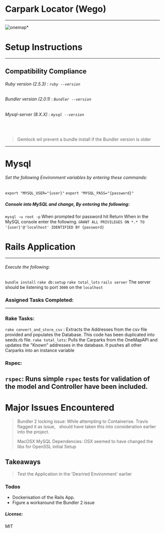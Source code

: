 # Carpark Locator (Wego)
---------------
![onemap](https://docs.onemap.sg/images/logo.png)*

# Setup Instructions
---
## Compatibility Compliance

 ###### Ruby version (2.5.3) : `ruby --version`
 ###### Bundler version (2.0.1) : `Bundler --version`
 ###### Mysql-server (8.X.X) : `mysql --version`
 &nbsp;
> Gemlock wil prevent a bundle install if the Bundler version is older
---
# Mysql
###### Set the following Environment variables by entering these commands:
`export "MYSQL_USER="{user}"`
`export "MYSQL_PASS="{password}"`
##### Console into MySQL and change, By entering the following:
`mysql -u root -p`
When prompted for password hit Return
 When in the MySQL console enter the following.
`GRANT ALL PRIVILEGES ON *.* TO '{user}'@'localhost' IDENTIFIED BY {password}` 
&nbsp;
# Rails Application
---
###### Execute the following:
`bundle install`
`rake db:setup`
`rake total_lots`
`rails server`
The server should be listening to port `3000` on the `localhost`
 &nbsp;
### Assigned Tasks Completed:
---
### Rake Tasks:
`rake convert_and_store_csv` :
Extracts the Addresses from the csv file provided and populates the Database.
This code has been duplicated into seeds.rb file. 
`rake total_lots`:
Pulls the Carparks from the OneMapAPi and updates the "Known" addresses in the database. It pushes all other Carparks into an instance variable

### Rspec:
`rspec`: 
Runs simple `rspec` tests for validation of the model and Controller have been included.
---
# Major Issues Encountered
>
>Bundler 2 locking issue:
While attempting to Containerise. Travis flagged it as issue, &nbsp;
 should have taken this into consideration earlier into the project.
>
>MacOSX MySQL Dependencies:
> OSX seemed to have changed the libs for OpenSSL initial Setup

## Takeaways
> Test the Application in the 'Desrired Environment' earlier

### Todos
 - Dockerisation of the Rails App.
 - Figure a workaround the Bundler 2 issue 


##### License:
MIT
